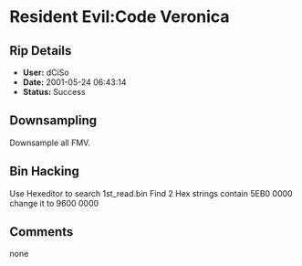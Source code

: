 # Resident Evil:Code Veronica

## Rip Details

- **User:** dCiSo
- **Date:** 2001-05-24 06:43:14
- **Status:** Success

## Downsampling

Downsample all FMV.

## Bin Hacking

Use Hexeditor to search 1st_read.bin Find 2 Hex strings contain 5EB0 0000 change it to 9600 0000

## Comments

none

